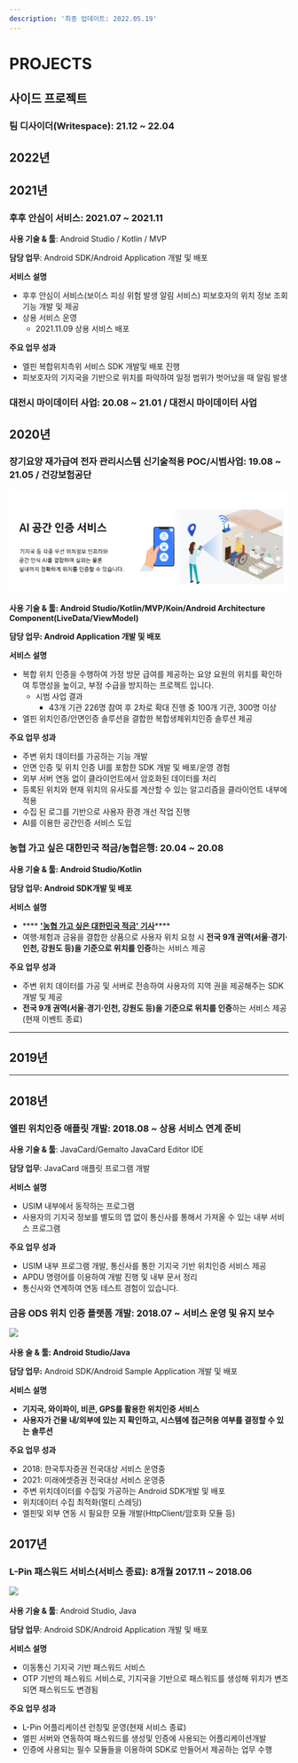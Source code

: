 ```yaml
---
description: '최종 업데이트: 2022.05.19'
---
```


# PROJECTS

## 사이드 프로젝트

### 팀 디사이더(Writespace): 21.12 \~ 22.04



## 2022년

## 2021년

### 후후 안심이 서비스: 2021.07 \~ 2021.11

**사용 기술 & 툴**: Android Studio / Kotlin / MVP

**담당 업무**: Android SDK/Android Application 개발 및 배포

**서비스 설명**

* 후후 안심이 서비스(보이스 피싱 위험 발생 알림 서비스) 피보호자의 위치 정보 조회 기능 개발 및 제공
* 상용 서비스 운영
  * 2021.11.09 상용 서비스 배포

**주요 업무 성과**

* 엘핀 복합위치측위 서비스 SDK 개발및 배포 진행
* 피보호자의 기지국을 기반으로 위치를 파악하여 일정 범위가 벗어났을 때 알림 발생

### 대전시 마이데이터 사업: 20.08 \~ 21.01 / 대전시 마이데이터 사업



## 2020년

### **장기요양 재가급여 전자 관리시스템 신기술적용 POC/시범사업: 19.08 \~ 21.05 / 건강보험공단**

![엘핀 AI를 이용한 공간인증 서비스 도입](<.gitbook/assets/bandicam 2022-05-19 18-36-49-682.jpg>)

**사용 기술 & 툴: Android Studio/Kotlin/MVP/Koin/Android Architecture Component(LiveData/ViewModel)**

**담당 업무: Android Application 개발 및 배포**&#x20;

**서비스 설명**

* 복합 위치 인증을 수행하여 가정 방문 급여를 제공하는 요양 요원의 위치를 확인하여 투명성을 높이고, 부정 수급을 방지하는 프로젝트 입니다.
  * 시범 사업 결과
    * 43개 기관 226명 참여 후 2차로 확대 진행 중 100개 기관, 300명 이상
* 엘핀 위치인증/안면인증 솔루션을 결합한 복합생체위치인증 솔루션 제공

**주요 업무 성과**

* 주변 위치 데이터를 가공하는 기능 개발
* 안면 인증 및 위치 인증 UI를 포함한 SDK 개발 및 배포/운영 경험
* 외부 서버 연동 없이 클라이언트에서 암호화된 데이터를 처리
* 등록된 위치와 현재 위치의 유사도를 계산할 수 있는 알고리즘을 클라이언트 내부에 적용
* 수집 된 로그를 기반으로 사용자 환경 개선 작업 진행
* AI를 이용한 공간인증 서비스 도입

### 농협 가고 싶은 대한민국 적금/농협은행: 20.04 \~ 20.08

**사용 기술 & 툴: Android Studio/Kotlin**

**담당 업무: Android SDK개발 및 배포**

**서비스 설명**

* &#x20;**** [**'농협 가고 싶은 대한민국 적금' 기사**](https://www.econovill.com/news/articleView.html?idxno=407550)****
* 여행·체험과 금융을 결합한 상품으로 사용자 위치 요청 시 **전국 9개 권역(서울·경기·인천, 강원도 등)을 기준으로 위치를 인증**하는 서비스 제공

**주요 업무 성과**

* 주변 위치 데이터를 가공 및 서버로 전송하여 사용자의 지역 권을 제공해주는 SDK 개발 및 제공
* **전국 9개 권역(서울·경기·인천, 강원도 등)을 기준으로 위치를 인증**하는 서비스 제공(현재 이벤트 종료)

****

## 2019년

****

## 2018년

### 엘핀 위치인증 애플릿 개발: 2018.08 \~ 상용 서비스 연계 준비

**사용 기술 & 툴**: JavaCard/Gemalto JavaCard Editor IDE

**담당 업무**: JavaCard 애플릿 프로그램 개발

**서비스 설명**

* USIM 내부에서 동작하는 프로그램
* 사용자의 기지국 정보를 별도의 앱 없이 통신사를 통해서 가져올 수 있는 내부 서비스 프로그램

**주요 업무 성과**

* USIM 내부 프로그램 개발, 통신사를 통한 기지국 기반 위치인증 서비스 제공
* APDU 명령어를 이용하여 개발 진행 및 내부 문서 정리
* 통신사와 연계하여 연동 테스트 경험이 있습니다.

### 금융 ODS 위치 인증 플랫폼 개발: 2018.07 \~ 서비스 운영 및 유지 보수

![](.gitbook/assets/2018\_금융ODS\_위치인증플랫폼.jpg)

**사용 술 & 툴: Android Studio/Java**

**담당 업무:** Android SDK/Android Sample Application 개발 및 배포&#x20;

**서비스 설명**

* **기지국, 와이파이, 비콘, GPS를 활용한 위치인증 서비스**
* **사용자가 건물 내/외부에 있는 지 확인하고, 시스템에 접근허용 여부를 결정할 수 있는 솔루션**&#x20;

**주요 업무 성과**&#x20;

* 2018: 한국투자증권 전국대상 서비스 운영중
* 2021: 미래에셋증권 전국대상 서비스 운영중
* 주변 위치데이터를 수집및 가공하는 Android SDK개발 및 배포&#x20;
* 위치데이터 수집 최적화(멀티 스레딩)
* 엘핀및 외부 연동 시 필요한 모듈 개발(HttpClient/암호화 모듈 등)

## 2017년

### L-Pin 패스워드 서비스(서비스 종료): 8개월 2017.11 \~ 2018.06

![](.gitbook/assets/2017\_L-Pin\_패스워드\_서비스.jpg)

**사용 기술 & 툴**: Android Studio, Java

**담당 업무**: Android SDK/Android Application 개발 및 배포

**서비스 설명**

* 이동통신 기지국 기반 패스워드 서비스
* OTP 기반의 패스워드 서비스로, 기지국을 기반으로 패스워드를 생성해 위치가 변조되면  패스워드도 변경됨

**주요 업무 성과**

* L-Pin 어플리케이션 런칭및 운영(현재 서비스 종료)
* 엘핀 서버와 연동하여 패스워드를 생성및 인증에 사용되는 어플리케이션개발
* 인증에 사용되는 필수 모듈들을 이용하여 SDK로 만들어서 제공하는 업무 수행
